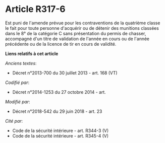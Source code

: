 # Article R317-6

Est puni de l'amende prévue pour les contraventions de la quatrième classe le fait pour toute personne d'acquérir ou de
détenir des munitions classées dans le 8° de la catégorie C sans présentation du permis de chasser, accompagné d'un titre de
validation de l'année en cours ou de l'année précédente ou de la licence de tir en cours de validité.

**Liens relatifs à cet article**

_Anciens textes_:

  - Décret n°2013-700 du 30 juillet 2013 - art. 168 (VT)

_Codifié par_:

  - Décret n°2014-1253 du 27 octobre 2014 - art.

_Modifié par_:

  - Décret n°2018-542 du 29 juin 2018 - art. 23

_Cité par_:

  - Code de la sécurité intérieure - art. R344-3 (V)
  - Code de la sécurité intérieure - art. R345-4 (V)
